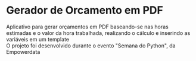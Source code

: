 # Gerador de Orcamento em PDF
 Aplicativo para gerar orçamentos em PDF baseando-se nas horas estimadas e o valor da hora trabalhada, realizando o cálculo e inserindo as variáveis em um template <br/>
 O projeto foi desenvolvido durante o evento "Semana do Python", da Empowerdata

